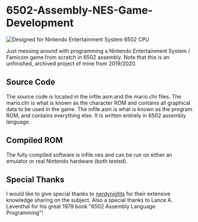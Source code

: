 # 6502-Assembly-NES-Game-Development
![Designed for Nintendo Entertainment System 6502 CPU][console-version]

Just messing around with programming a Nintendo Entertainment System / Famicom game from scratch in 6502 assembly.
Note that this is an unfinished, archived project of mine from 2019/2020.

## Source Code

The source code is located in the infile.asm and the mario.chr files.
The mario.chr is what is known as the character ROM and contains all graphical data to be used in the game.
The infile.asm is what is known as the program ROM, and contains everything else. It is written entirely in 6502 assembly language.

## Compiled ROM

The fully compiled software is infile.nes and can be run on either an emulator or real Nintendo hardware (both tested).

## Special Thanks

I would like to give special thanks to [nerdynights](https://taywee.github.io/NerdyNights/) for their extensive knowledge sharing on the subject.
Also a special thanks to Lance A. Leventhal for his great 1979 book "6502 Assembly Language Programming"!

[console-version]: https://img.shields.io/badge/NES-6502-lightgrey
